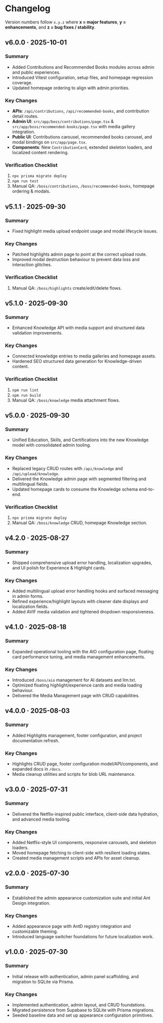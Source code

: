 # Changelog

Version numbers follow `x.y.z` where **x = major features**, **y = enhancements**, and **z = bug fixes / stability**.

## v6.0.0 · 2025-10-01
### Summary
- Added Contributions and Recommended Books modules across admin and public experiences.
- Introduced Vitest configuration, setup files, and homepage regression coverage.
- Updated homepage ordering to align with admin priorities.

### Key Changes
- **APIs**: `/api/contributions`, `/api/recommended-books`, and contribution detail routes.
- **Admin UI**: `src/app/boss/contributions/page.tsx` & `src/app/boss/recommended-books/page.tsx` with media gallery integration.
- **Public UI**: Contributions carousel, recommended books carousel, and modal bindings on `src/app/page.tsx`.
- **Components**: New `ContributionCard`, extended skeleton loaders, and localized content rendering.

### Verification Checklist
1. `npx prisma migrate deploy`
2. `npm run test`
3. Manual QA: `/boss/contributions`, `/boss/recommended-books`, homepage ordering & modals.

## v5.1.1 · 2025-09-30
### Summary
- Fixed highlight media upload endpoint usage and modal lifecycle issues.

### Key Changes
- Patched highlights admin page to point at the correct upload route.
- Improved modal destruction behaviour to prevent data loss and interaction glitches.

### Verification Checklist
1. Manual QA: `/boss/highlights` create/edit/delete flows.

## v5.1.0 · 2025-09-30
### Summary
- Enhanced Knowledge API with media support and structured data validation improvements.

### Key Changes
- Connected knowledge entries to media galleries and homepage assets.
- Hardened SEO structured data generation for Knowledge-driven content.

### Verification Checklist
1. `npm run lint`
2. `npm run build`
3. Manual QA: `/boss/knowledge` media attachment flows.

## v5.0.0 · 2025-09-30
### Summary
- Unified Education, Skills, and Certifications into the new Knowledge model with consolidated admin tooling.

### Key Changes
- Replaced legacy CRUD routes with `/api/knowledge` and `/api/upload/knowledge`.
- Delivered the Knowledge admin page with segmented filtering and multilingual fields.
- Updated homepage cards to consume the Knowledge schema end-to-end.

### Verification Checklist
1. `npx prisma migrate deploy`
2. Manual QA: `/boss/knowledge` CRUD, homepage Knowledge section.

## v4.2.0 · 2025-08-27
### Summary
- Shipped comprehensive upload error handling, localization upgrades, and UI polish for Experience & Highlight cards.

### Key Changes
- Added multilingual upload error handling hooks and surfaced messaging in admin forms.
- Refined experience/highlight layouts with cleaner date displays and localization fields.
- Added AVIF media validation and tightened dropdown responsiveness.

## v4.1.0 · 2025-08-18
### Summary
- Expanded operational tooling with the AIO configuration page, floating card performance tuning, and media management enhancements.

### Key Changes
- Introduced `/boss/aio` management for AI datasets and llm.txt.
- Optimized floating highlight/experience cards and media loading behaviour.
- Delivered the Media Management page with CRUD capabilities.

## v4.0.0 · 2025-08-03
### Summary
- Added Highlights management, footer configuration, and project documentation refresh.

### Key Changes
- Highlights CRUD page, footer configuration model/API/components, and expanded docs in `/docs`.
- Media cleanup utilities and scripts for blob URL maintenance.

## v3.0.0 · 2025-07-31
### Summary
- Delivered the Netflix-inspired public interface, client-side data hydration, and advanced media tooling.

### Key Changes
- Added Netflix-style UI components, responsive carousels, and skeleton loaders.
- Moved homepage fetching to client-side with resilient loading states.
- Created media management scripts and APIs for asset cleanup.

## v2.0.0 · 2025-07-30
### Summary
- Established the admin appearance customization suite and initial Ant Design integration.

### Key Changes
- Added appearance page with AntD registry integration and customizable theming.
- Introduced language switcher foundations for future localization work.

## v1.0.0 · 2025-07-30
### Summary
- Initial release with authentication, admin panel scaffolding, and migration to SQLite via Prisma.

### Key Changes
- Implemented authentication, admin layout, and CRUD foundations.
- Migrated persistence from Supabase to SQLite with Prisma migrations.
- Seeded baseline data and set up appearance configuration primitives.
